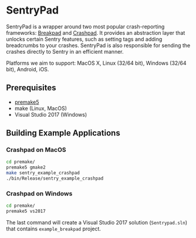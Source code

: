 # SentryPad

SentryPad is a wrapper around two most popular crash-reporting frameworks: [Breakpad](https://chromium.googlesource.com/breakpad/breakpad/) and [Crashpad](https://chromium.googlesource.com/crashpad/crashpad/+/master/README.md). It provides an abstraction layer that unlocks certain Sentry features, such as setting tags and adding breadcrumbs to your crashes. SentryPad is also responsible for sending the crashes directly to Sentry in an efficient manner.

Platforms we aim to support: MacOS X, Linux (32/64 bit), Windows (32/64 bit), Android, iOS.

## Prerequisites

* [premake5](https://premake.github.io/download.html#v5)
* make (Linux, MacOS)
* Visual Studio 2017 (Windows)

## Building Example Applications

### Crashpad on MacOS

```sh
cd premake/
premake5 gmake2
make sentry_example_crashpad
./bin/Release/sentry_example_crashpad
```

### Crashpad on Windows

```sh
cd premake/
premake5 vs2017
```

The last command will create a Visual Studio 2017 solution (`Sentrypad.sln`) that contains `example_breakpad` project.
